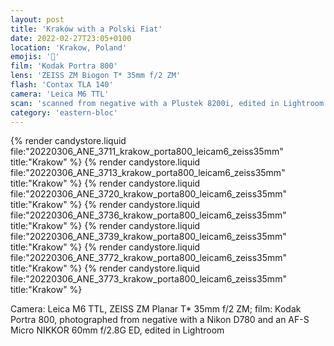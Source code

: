 ```yaml
---
layout: post
title: 'Kraków with a Polski Fiat'
date: 2022-02-27T23:05+0100
location: 'Krakow, Poland'
emojis: '🚗'
film: 'Kodak Portra 800'
lens: 'ZEISS ZM Biogon T* 35mm f/2 ZM'
flash: 'Contax TLA 140'
camera: 'Leica M6 TTL'
scan: 'scanned from negative with a Plustek 8200i, edited in Lightroom'
category: 'eastern-bloc'
---
```


{% render candystore.liquid file:"20220306_ANE_3711_krakow_porta800_leicam6_zeiss35mm" title:"Krakow" %}
{% render candystore.liquid file:"20220306_ANE_3713_krakow_porta800_leicam6_zeiss35mm" title:"Krakow" %}
{% render candystore.liquid file:"20220306_ANE_3720_krakow_porta800_leicam6_zeiss35mm" title:"Krakow" %}
{% render candystore.liquid file:"20220306_ANE_3736_krakow_porta800_leicam6_zeiss35mm" title:"Krakow" %}
{% render candystore.liquid file:"20220306_ANE_3739_krakow_porta800_leicam6_zeiss35mm" title:"Krakow" %}
{% render candystore.liquid file:"20220306_ANE_3772_krakow_porta800_leicam6_zeiss35mm" title:"Krakow" %}
{% render candystore.liquid file:"20220306_ANE_3773_krakow_porta800_leicam6_zeiss35mm" title:"Krakow" %}

Camera: Leica M6 TTL, ZEISS ZM Planar T\* 35mm f/2 ZM; film: Kodak Portra 800, photographed from negative with a Nikon D780 and an AF-S Micro NIKKOR 60mm f/2.8G ED, edited in Lightroom
